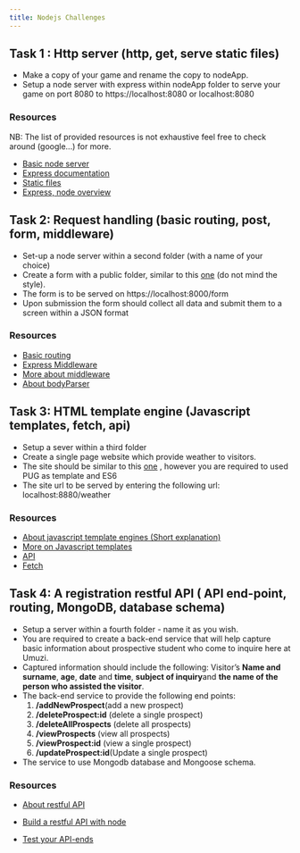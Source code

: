 ```yaml
---
title: Nodejs Challenges
---
```


## Task 1 : Http server (http, get, serve static files)

- Make a copy of your game and rename the copy to nodeApp.
- Setup a node server with express within nodeApp folder to serve your game on port 8080 to https://localhost:8080 or localhost:8080

### Resources

NB: The list of provided resources is not exhaustive feel free to check around (google...) for more.

- [Basic node server](https://nodejs.org/en/docs/guides/getting-started-guide/)
- [Express documentation](https://expressjs.com/)
- [Static files](https://expressjs.com/en/starter/static-files.html)
- [Express, node overview](https://www.tutorialspoint.com/nodejs/nodejs_express_framework.htm)

## Task 2: Request handling (basic routing, post, form, middleware)

- Set-up a node server within a second folder (with a name of your choice)
- Create a form with a public folder, similar to this [one](https://ibm.co/2DecgXY) (do not mind the style).
- The form is to be served on https://localhost:8000/form
- Upon submission the form should collect all data and submit them to a screen within a JSON format

### Resources

- [Basic routing](https://expressjs.com/en/starter/basic-routing.html)
- [Express Middleware](https://expressjs.com/en/guide/using-middleware.html)
- [More about middleware](http://bit.ly/2Ivqojf)
- [About bodyParser](http://bit.ly/2PaKoZD)

## Task 3: HTML template engine (Javascript templates, fetch, api)

- Setup a sever within a third folder
- Create a single page website which provide weather to visitors.
- The site should be similar to this [one](https://cdn-images-1.medium.com/max/1400/0*e-_dbhFTqw7WMHwg.png) , however you are required to used PUG as template and ES6
- The site url to be served by entering the following url: localhost:8880/weather

### Resources

- [About javascript template engines (Short explanation)](https://stackoverflow.com/questions/9547028/what-is-a-template-engine)
- [More on Javascript templates](https://www.sitepoint.com/overview-javascript-templating-engines/)
- [API](https://medium.freecodecamp.org/what-is-an-api-in-english-please-b880a3214a82)
- [Fetch](https://scotch.io/tutorials/how-to-use-the-javascript-fetch-api-to-get-data)

## Task 4: A registration restful API ( API end-point, routing, MongoDB, database schema)

- Setup a server within a fourth folder - name it as you wish.
- You are required to create a back-end service that will help capture basic information about prospective student who come to inquire here at Umuzi.
- Captured information should include the following: Visitor’s **Name and surname**, **age**, **date** and **time**, **subject of inquiry**and **the name of the person who assisted the visitor**.
- The back-end service to provide the following end points:
  1. **/addNewProspect**(add a new prospect)
  2. **/deleteProspect:id** (delete a single prospect)
  3. **/deleteAllProspects** (delete all prospects)
  4. **/viewProspects** (view all prospects)
  5. **/viewProspect:id** (view a single prospect)
  6. **/updateProspect:id**(Update a single prospect)
- The service to use Mongodb database and Mongoose schema.

### Resources

- [About restful API](https://searchmicroservices.techtarget.com/definition/RESTful-API)
- [Build a restful API with node](https://medium.com/@purposenigeria/build-a-restful-api-with-node-js-and-express-js-d7e59c7a3dfb)

- [Test your API-ends](https://www.getpostman.com/)
